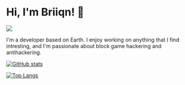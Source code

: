<!-- Title -->
# Hi, I'm Briiqn! 👋
<!-- Visitors Badge -->
![](https://komarev.com/ghpvc/?username=YourGitHubUsername&color=brightblue)
<!-- Introduction -->
I'm a developer based on Earth. I enjoy working on anything that I find intresting, and I'm passionate about block game hackering and antihackering.

<!-- GitHub Stats -->
[![GitHub stats](https://github-readme-stats.vercel.app/api?username=Briiqn)](https://github.com/anuraghazra/github-readme-stats)

<!-- Most Used Languages -->
[![Top Langs](https://github-readme-stats.vercel.app/api/top-langs/?username=Briiqn&layout=compact)](https://github.com/anuraghazra/github-readme-stats)




